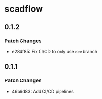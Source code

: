 # scadflow

## 0.1.2

### Patch Changes

- e284f85: Fix CI/CD to only use `dev` branch

## 0.1.1

### Patch Changes

- 46b6d83: Add CI/CD pipelines
